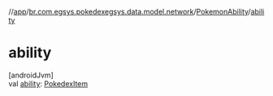 //[app](../../../index.md)/[br.com.egsys.pokedexegsys.data.model.network](../index.md)/[PokemonAbility](index.md)/[ability](ability.md)

# ability

[androidJvm]\
val [ability](ability.md): [PokedexItem](../-pokedex-item/index.md)
